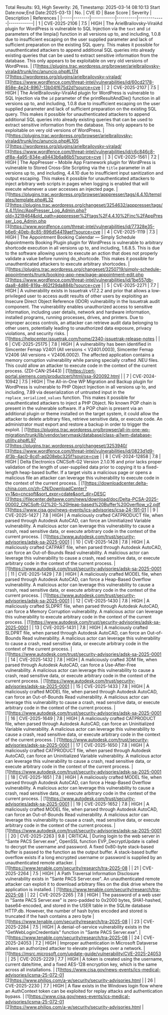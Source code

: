 Total Results: 93, High Severity: 26, Timestamp: 2025-03-14 08:10:13
Start Date:now;End Date:2025-03-13
| No. | CVE ID | Base Score | Severity | Description | References |
|-----|--------|------------|----------|-------------|------------|
| 1 | CVE-2025-2106 | 7.5  | HIGH | The ArielBrailovsky-ViralAd plugin for WordPress is vulnerable to SQL Injection via the `text` and `id` parameters of the limpia() function in all versions up to, and including, 1.0.8 due to insufficient escaping on the user supplied parameter and lack of sufficient preparation on the existing SQL query.  This makes it possible for unauthenticated attackers to append additional SQL queries into already existing queries that can be used to extract sensitive information from the database. This only appears to be exploitable on very old versions of WordPress. | [1]https://plugins.trac.wordpress.org/browser/arielbrailovsky-viralad/trunk/inc/anuncio.php#L174<br>[2]https://wordpress.org/plugins/arielbrailovsky-viralad/<br>[3]https://www.wordfence.com/threat-intel/vulnerabilities/id/60cd2178-858e-4e24-8967-13b04f675d2d?source=cve |
| 2 | CVE-2025-2107 | 7.5  | HIGH | The ArielBrailovsky-ViralAd plugin for WordPress is vulnerable to SQL Injection via the `id` parameter of the printResultAndDie() function in all versions up to, and including, 1.0.8 due to insufficient escaping on the user supplied parameter and lack of sufficient preparation on the existing SQL query.  This makes it possible for unauthenticated attackers to append additional SQL queries into already existing queries that can be used to extract sensitive information from the database. This only appears to be exploitable on very old versions of WordPress. | [1]https://plugins.trac.wordpress.org/browser/arielbrailovsky-viralad/trunk/inc/anuncio.php#L105<br>[2]https://wordpress.org/plugins/arielbrailovsky-viralad/<br>[3]https://www.wordfence.com/threat-intel/vulnerabilities/id/c6c846c8-df8a-4a95-834e-a9443b6a86b5?source=cve |
| 3 | CVE-2025-1561 | 7.2  | HIGH | The AppPresser – Mobile App Framework plugin for WordPress is vulnerable to Stored Cross-Site Scripting via the `title` parameter in all versions up to, and including, 4.4.10 due to insufficient input sanitization and output escaping. This makes it possible for unauthenticated attackers to inject arbitrary web scripts in pages when logging is enabled that will execute whenever a user accesses an injected page. | [1]https://plugins.trac.wordpress.org/browser/apppresser/tags/4.4.10/templates/template.php#L32<br>[2]https://plugins.trac.wordpress.org/changeset/3254632/apppresser/tags/4.4.11/inc/AppPresser_Log_Admin.php?old=3219464&old_path=apppresser%2Ftags%2F4.4.10%2Finc%2FAppPresser_Log_Admin.php<br>[3]https://www.wordfence.com/threat-intel/vulnerabilities/id/77328e35-b6e6-40eb-8c85-896d54419aef?source=cve |
| 4 | CVE-2025-1119 | 7.3  | HIGH | The Appointment Booking Calendar — Simply Schedule Appointments Booking Plugin plugin for WordPress is vulnerable to arbitrary shortcode execution in all versions up to, and including, 1.6.8.5. This is due to the software allowing users to execute an action that does not properly validate a value before running do_shortcode. This makes it possible for unauthenticated attackers to execute arbitrary shortcodes. | [1]https://plugins.trac.wordpress.org/changeset/3250719/simply-schedule-appointments/trunk/booking-app-new/page-appointment-edit.php<br>[2]https://www.wordfence.com/threat-intel/vulnerabilities/id/1be557db-daa8-4d86-819a-462f29da884b?source=cve |
| 5 | CVE-2025-2271 | 7.7  | HIGH | A vulnerability exists in Issuetrak v17.2.2 and prior that allows a low-privileged user to access audit results of other users by exploiting an Insecure Direct Object Reference (IDOR) vulnerability in the Issuetrak audit component. The vulnerability enables unauthorized access to sensitive information, including user details, network and hardware information, installed programs, running processes, drives, and printers. Due to improper access controls, an attacker can retrieve audit data belonging to other users, potentially leading to unauthorized data exposure, privacy violations, and security risks. | [1]https://helpcenter.issuetrak.com/home/2340-issuetrak-release-notes |
| 6 | CVE-2025-25175 | 7.8  | HIGH | A vulnerability has been identified in Simcenter Femap V2401 (All versions < V2401.0003), Simcenter Femap V2406 (All versions < V2406.0002). The affected application contains a memory corruption vulnerability while  parsing specially crafted .NEU files. This could allow an attacker to execute code in the context of the current process. (ZDI-CAN-25443) | [1]https://cert-portal.siemens.com/productcert/html/ssa-920092.html |
| 7 | CVE-2024-10942 | 7.5  | HIGH | The All-in-One WP Migration and Backup plugin for WordPress is vulnerable to PHP Object Injection in all versions up to, and including, 7.89 via deserialization of untrusted input in the `replace_serialized_values` function. This makes it possible for unauthenticated attackers to inject a PHP Object. No known POP chain is present in the vulnerable software. If a POP chain is present via an additional plugin or theme installed on the target system, it could allow the attacker to delete arbitrary files, retrieve sensitive data, or execute code. An administrator must export and restore a backup in order to trigger the exploit. | [1]https://plugins.trac.wordpress.org/browser/all-in-one-wp-migration/trunk/lib/vendor/servmask/database/class-ai1wm-database-utility.php#L97<br>[2]https://plugins.trac.wordpress.org/changeset/3253940/<br>[3]https://www.wordfence.com/threat-intel/vulnerabilities/id/0823d1d9-4f3b-4ac0-8cd1-ad208ebc325f?source=cve |
| 8 | CVE-2024-12858 | 7.8  | HIGH | Delta Electronics CNCSoft-G2 Version 2.1.0.16 and prior lacks proper validation of the length of user-supplied data prior to copying it to a fixed-length heap-based buffer. If a target visits a malicious page or opens a malicious file an attacker can leverage this vulnerability to execute code in the context of the current process. | [1]https://downloadcenter.delta-china.com.cn/zh-CN/DownloadCenter?v=1&q=cncsoft&sort_expr=cdate&sort_dir=DESC<br>[2]https://filecenter.deltaww.com/news/download/doc/Delta-PCSA-2025-00002_CNCSoft-G2%20-%20Heap-based%20Buffer%20Overflow_v2.pdf<br>[3]https://www.cisa.gov/news-events/ics-advisories/icsa-24-191-01 |
| 9 | CVE-2025-1427 | 7.8  | HIGH | A maliciously crafted CATPRODUCT file, when parsed through Autodesk AutoCAD, can force an Uninitialized Variable vulnerability. A malicious actor can leverage this vulnerability to cause a crash, read sensitive data, or execute arbitrary code in the context of the current process. | [1]https://www.autodesk.com/trust/security-advisories/adsk-sa-2025-0001 |
| 10 | CVE-2025-1428 | 7.8  | HIGH | A maliciously crafted CATPART file, when parsed through Autodesk AutoCAD, can force an Out-of-Bounds Read vulnerability. A malicious actor can leverage this vulnerability to cause a crash, read sensitive data, or execute arbitrary code in the context of the current process. | [1]https://www.autodesk.com/trust/security-advisories/adsk-sa-2025-0001 |
| 11 | CVE-2025-1429 | 7.8  | HIGH | A maliciously crafted MODEL file, when parsed through Autodesk AutoCAD, can force a Heap-Based Overflow vulnerability. A malicious actor can leverage this vulnerability to cause a crash, read sensitive data, or execute arbitrary code in the context of the current process. | [1]https://www.autodesk.com/trust/security-advisories/adsk-sa-2025-0001 |
| 12 | CVE-2025-1430 | 7.8  | HIGH | A maliciously crafted SLDPRT file, when parsed through Autodesk AutoCAD, can force a Memory Corruption vulnerability. A malicious actor can leverage this vulnerability to execute arbitrary code in the context of the current process. | [1]https://www.autodesk.com/trust/security-advisories/adsk-sa-2025-0001 |
| 13 | CVE-2025-1431 | 7.8  | HIGH | A maliciously crafted SLDPRT file, when parsed through Autodesk AutoCAD, can force an Out-of-Bounds Read vulnerability.  A malicious actor can leverage this vulnerability to cause a crash, read sensitive data, or execute arbitrary code in the context of the current process. | [1]https://www.autodesk.com/trust/security-advisories/adsk-sa-2025-0001 |
| 14 | CVE-2025-1432 | 7.8  | HIGH | A maliciously crafted 3DM file, when parsed through Autodesk AutoCAD, can force a Use-After-Free vulnerability. A malicious actor can leverage this vulnerability to cause a crash, read sensitive data, or execute arbitrary code in the context of the current process. | [1]https://www.autodesk.com/trust/security-advisories/adsk-sa-2025-0001 |
| 15 | CVE-2025-1433 | 7.8  | HIGH | A maliciously crafted MODEL file, when parsed through Autodesk AutoCAD, can force an Out-of-Bounds Read vulnerability. A malicious actor can leverage this vulnerability to cause a crash, read sensitive data, or execute arbitrary code in the context of the current process. | [1]https://www.autodesk.com/trust/security-advisories/adsk-sa-2025-0001 |
| 16 | CVE-2025-1649 | 7.8  | HIGH | A maliciously crafted CATPRODUCT file, when parsed through Autodesk AutoCAD, can force an Uninitialized Variable vulnerability. A malicious actor can leverage this vulnerability to cause a crash, read sensitive data, or execute arbitrary code in the context of the current process. | [1]https://www.autodesk.com/trust/security-advisories/adsk-sa-2025-0001 |
| 17 | CVE-2025-1650 | 7.8  | HIGH | A maliciously crafted CATPRODUCT file, when parsed through Autodesk AutoCAD, can force an Uninitialized Variable vulnerability. A malicious actor can leverage this vulnerability to cause a crash, read sensitive data, or execute arbitrary code in the context of the current process. | [1]https://www.autodesk.com/trust/security-advisories/adsk-sa-2025-0001 |
| 18 | CVE-2025-1651 | 7.8  | HIGH | A maliciously crafted MODEL file, when parsed through Autodesk AutoCAD, can force a Heap-Based Overflow vulnerability. A malicious actor can leverage this vulnerability to cause a crash, read sensitive data, or execute arbitrary code in the context of the current process. | [1]https://www.autodesk.com/trust/security-advisories/adsk-sa-2025-0001 |
| 19 | CVE-2025-1652 | 7.8  | HIGH | A maliciously crafted MODEL file, when parsed through Autodesk AutoCAD, can force an Out-of-Bounds Read vulnerability. A malicious actor can leverage this vulnerability to cause a crash, read sensitive data, or execute arbitrary code in the context of the current process. | [1]https://www.autodesk.com/trust/security-advisories/adsk-sa-2025-0001 |
| 20 | CVE-2025-2263 | 9.8  | CRITICAL | During login to the web server in "Sante PACS Server.exe", OpenSSL function EVP_DecryptUpdate is called to decrypt the username and password. A fixed 0x80-byte stack-based buffer is passed to the function as the output buffer. A stack-based buffer overflow exists if a long encrypted username or password is supplied by an unauthenticated remote attacker. | [1]https://www.tenable.com/security/research/tra-2025-08 |
| 21 | CVE-2025-2264 | 7.5  | HIGH | A Path Traversal Information Disclosure vulnerability exists in "Sante PACS Server.exe". An unauthenticated remote attacker can exploit it to download arbitrary files on the disk drive where the application is installed. | [1]https://www.tenable.com/security/research/tra-2025-08 |
| 22 | CVE-2025-2265 | 7.8  | HIGH | The password of a web user in "Sante PACS Server.exe" is zero-padded to 0x2000 bytes, SHA1-hashed, base64-encoded, and stored in the USER table in the SQLite database HTTP.db. However, the number of hash bytes encoded and stored is truncated if the hash contains a zero byte | [1]https://www.tenable.com/security/research/tra-2025-08 |
| 23 | CVE-2025-2284 | 7.5  | HIGH | A denial-of-service vulnerability exists in the "GetWebLoginCredentials" function in "Sante PACS Server.exe". | [1]https://www.tenable.com/security/research/tra-2025-08 |
| 24 | CVE-2025-24053 | 7.2  | HIGH | Improper authentication in Microsoft Dataverse allows an authorized attacker to elevate privileges over a network. | [1]https://msrc.microsoft.com/update-guide/vulnerability/CVE-2025-24053 |
| 25 | CVE-2025-2229 | 7.7  | HIGH | A token is created using the username, current date/time, and a fixed AES-128 encryption key, which is the same across all installations. | [1]https://www.cisa.gov/news-events/ics-medical-advisories/icsma-25-072-01<br>[2]https://www.philips.com/a-w/security/security-advisories.html |
| 26 | CVE-2025-2230 | 7.7  | HIGH | A flaw exists in the Windows login flow where an AuthContext token can be exploited for replay attacks and authentication bypass. | [1]https://www.cisa.gov/news-events/ics-medical-advisories/icsma-25-072-01<br>[2]https://www.philips.com/a-w/security/security-advisories.html |
